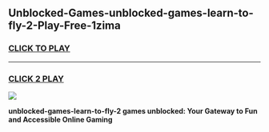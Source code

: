 
## Unblocked-Games-unblocked-games-learn-to-fly-2-Play-Free-1zima
<h3>
<a href="https://premium76.site?title=unblocked-games-learn-to-fly-2&ref=23A">CLICK TO PLAY</a></h3>
<hr>

<h3>
<a href="https://premium76.site?title=unblocked-games-learn-to-fly-2&ref=23A">CLICK 2 PLAY</a>
  
</h3>

<a href="https://premium76.site?title=unblocked-games-learn-to-fly-2&ref=23A"><img src="https://clearcache.store/games.png"></a>


**unblocked-games-learn-to-fly-2 games unblocked: Your Gateway to Fun and Accessible Online Gaming**
